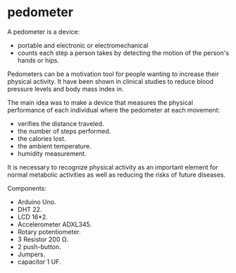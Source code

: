 # pedometer
A pedometer is a device:
  - portable and electronic or electromechanical
  - counts each step a person takes by detecting the motion of the person's hands or hips.
 
Pedometers can be a motivation tool for people wanting to increase their physical activity.
It have been shown in clinical studies to reduce blood pressure levels and body mass index in. 

The main idea was to make a device that measures the physical performance of each individual where the pedometer at each movement:
  - verifies the distance traveled.
  - the number of steps performed.
  - the calories lost.
  - the ambient temperature.
  - humidity measurement.

It is necessary to recognize physical activity as an important element for normal metabolic activities as well as reducing the risks of future diseases.

Components:
  - Arduino Uno.
  - DHT 22.
  - LCD 16*2.
  - Accelerometer ADXL345.
  - Rotary potentiometer.
  - 3 Resistor 200 Ω.
  - 2 push-button.
  - Jumpers.
  - capacitor 1 UF.
 

